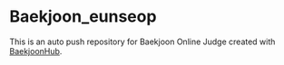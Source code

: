 # Baekjoon_eunseop
This is an auto push repository for Baekjoon Online Judge created with [BaekjoonHub](https://github.com/BaekjoonHub/BaekjoonHub).
